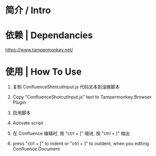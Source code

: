 # 简介 / Intro

# 依赖 | Dependancies
https://www.tampermonkey.net/

# 使用 | How To Use
1. 复制 ConfluenceShotcutInput.js 代码文本到油猴脚本
1. Copy "ConfluenceShotcutInput.js" text to Tampermonkey Browser Plugin

2. 启用脚本
2. Activate script
 
3. 在 Confluence 编辑时, 按 "ctrl + \[" 缩进, 按 "ctrl + \]" 缩出
3. press "ctrl + \[" to indent or "ctrl + \]" to outdent, when you editing Confluence Document
